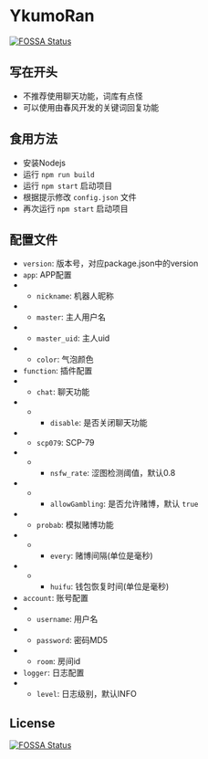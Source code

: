# YkumoRan
[![FOSSA Status](https://app.fossa.com/api/projects/git%2Bgithub.com%2Fiirose-tools%2FYakumoRan.svg?type=shield)](https://app.fossa.com/projects/git%2Bgithub.com%2Fiirose-tools%2FYakumoRan?ref=badge_shield)


## 写在开头
- 不推荐使用聊天功能，词库有点怪
- 可以使用由春风开发的关键词回复功能

## 食用方法
- 安装Nodejs
- 运行 `npm run build`
- 运行 `npm start` 启动项目
- 根据提示修改 `config.json` 文件
- 再次运行 `npm start` 启动项目

## 配置文件
- `version`: 版本号，对应package.json中的version
- `app`: APP配置
- - `nickname`: 机器人昵称
- - `master`: 主人用户名
- - `master_uid`: 主人uid
- - `color`: 气泡颜色
- `function`: 插件配置
- - `chat`: 聊天功能
- - - `disable`: 是否关闭聊天功能
- - `scp079`: SCP-79
- - - `nsfw_rate`: 涩图检测阈值，默认0.8
- - - `allowGambling`: 是否允许赌博，默认 `true`
- - `probab`: 模拟赌博功能
- - - `every`: 赌博间隔(单位是毫秒)
- - - `huifu`: 钱包恢复时间(单位是毫秒)
- `account`: 账号配置
- - `username`: 用户名
- - `password`: 密码MD5
- - `room`: 房间id
- `logger`: 日志配置
- - `level`: 日志级别，默认INFO

## License
[![FOSSA Status](https://app.fossa.com/api/projects/git%2Bgithub.com%2Fiirose-tools%2FYakumoRan.svg?type=large)](https://app.fossa.com/projects/git%2Bgithub.com%2Fiirose-tools%2FYakumoRan?ref=badge_large)